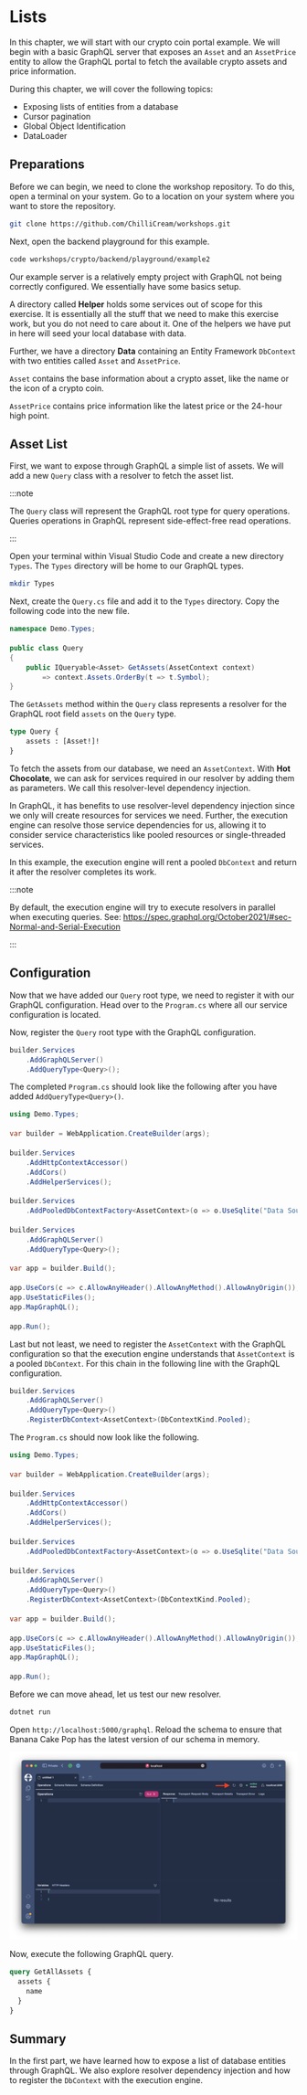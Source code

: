 # Lists

In this chapter, we will start with our crypto coin portal example. We will begin with a basic GraphQL server that exposes an `Asset` and an `AssetPrice` entity to allow the GraphQL portal to fetch the available crypto assets and price information.

During this chapter, we will cover the following topics:
- Exposing lists of entities from a database
- Cursor pagination
- Global Object Identification
- DataLoader

## Preparations

Before we can begin, we need to clone the workshop repository. To do this, open a terminal on your system. Go to a location on your system where you want to store the repository.

```bash
git clone https://github.com/ChilliCream/workshops.git
```

Next, open the backend playground for this example.

```bash
code workshops/crypto/backend/playground/example2
```

Our example server is a relatively empty project with GraphQL not being correctly configured. We essentially have some basics setup.

A directory called **Helper** holds some services out of scope for this exercise. It is essentially all the stuff that we need to make this exercise work, but you do not need to care about it. One of the helpers we have put in here will seed your local database with data.

Further, we have a directory **Data** containing an Entity Framework `DbContext` with two entities called `Asset` and `AssetPrice`.

`Asset` contains the base information about a crypto asset, like the name or the icon of a crypto coin.

`AssetPrice` contains price information like the latest price or the 24-hour high point.

## Asset List

First, we want to expose through GraphQL a simple list of assets. We will add a new `Query` class with a resolver to fetch the asset list.

:::note

The `Query` class will represent the GraphQL root type for query operations. Queries operations in GraphQL represent side-effect-free read operations.

:::

Open your terminal within Visual Studio Code and create a new directory `Types`. The `Types` directory will be home to our GraphQL types.

```bash
mkdir Types
```

Next, create the `Query.cs` file and add it to the `Types` directory. Copy the following code into the new file.

```csharp title="/Types/Query.cs"
namespace Demo.Types;

public class Query
{
    public IQueryable<Asset> GetAssets(AssetContext context)
        => context.Assets.OrderBy(t => t.Symbol);
}
```

The `GetAssets` method within the `Query` class represents a resolver for the GraphQL root field `assets` on the `Query` type.

```graphql
type Query {
    assets : [Asset!]!
}
```

To fetch the assets from our database, we need an `AssetContext`. With **Hot Chocolate**, we can ask for services required in our resolver by adding them as parameters. We call this resolver-level dependency injection.

In GraphQL, it has benefits to use resolver-level dependency injection since we only will create resources for services we need. Further, the execution engine can resolve those service dependencies for us, allowing it to consider service characteristics like pooled resources or single-threaded services.

In this example, the execution engine will rent a pooled `DbContext` and return it after the resolver completes its work.

:::note

By default, the execution engine will try to execute resolvers in parallel when executing queries. See: https://spec.graphql.org/October2021/#sec-Normal-and-Serial-Execution

:::

## Configuration

Now that we have added our `Query` root type, we need to register it with our GraphQL configuration. Head over to the `Program.cs` where all our service configuration is located.

Now, register the `Query` root type with the GraphQL configuration.

```csharp
builder.Services
    .AddGraphQLServer()
    .AddQueryType<Query>();
```

The completed `Program.cs` should look like the following after you have added `AddQueryType<Query>()`.

```csharp title="/Program.cs"
using Demo.Types;

var builder = WebApplication.CreateBuilder(args);

builder.Services
    .AddHttpContextAccessor()
    .AddCors()
    .AddHelperServices();

builder.Services
    .AddPooledDbContextFactory<AssetContext>(o => o.UseSqlite("Data Source=assets.db"));

builder.Services
    .AddGraphQLServer()
    .AddQueryType<Query>();

var app = builder.Build();

app.UseCors(c => c.AllowAnyHeader().AllowAnyMethod().AllowAnyOrigin());
app.UseStaticFiles();
app.MapGraphQL();

app.Run();
```

Last but not least, we need to register the `AssetContext` with the GraphQL configuration so that the execution engine understands that `AssetContext` is a pooled `DbContext`. For this chain in the following line with the GraphQL configuration.

```csharp
builder.Services
    .AddGraphQLServer()
    .AddQueryType<Query>()
    .RegisterDbContext<AssetContext>(DbContextKind.Pooled);
```

The `Program.cs` should now look like the following.

```csharp title="/Program.cs"
using Demo.Types;

var builder = WebApplication.CreateBuilder(args);

builder.Services
    .AddHttpContextAccessor()
    .AddCors()
    .AddHelperServices();

builder.Services
    .AddPooledDbContextFactory<AssetContext>(o => o.UseSqlite("Data Source=assets.db"));

builder.Services
    .AddGraphQLServer()
    .AddQueryType<Query>()
    .RegisterDbContext<AssetContext>(DbContextKind.Pooled);

var app = builder.Build();

app.UseCors(c => c.AllowAnyHeader().AllowAnyMethod().AllowAnyOrigin());
app.UseStaticFiles();
app.MapGraphQL();

app.Run();
```

Before we can move ahead, let us test our new resolver.

```bash
dotnet run
```

Open `http://localhost:5000/graphql`. Reload the schema to ensure that Banana Cake Pop has the latest version of our schema in memory.

![Banana Cake Pop - Refresh Schema](../images/example2-part1-bcp1.png)

Now, execute the following GraphQL query.

```graphql
query GetAllAssets {
  assets {
    name
  }
}
```

## Summary

In the first part, we have learned how to expose a list of database entities through GraphQL. We also explore resolver dependency injection and how to register the `DbContext` with the execution engine.